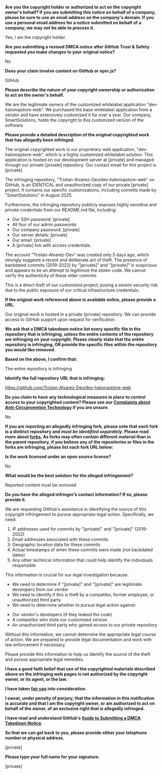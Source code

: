 **Are you the copyright holder or authorized to act on the copyright owner's behalf? If you are submitting this notice on behalf of a company, please be sure to use an email address on the company's domain. If you use a personal email address for a notice submitted on behalf of a company, we may not be able to process it.**  
  
Yes, I am the copyright holder.  
  
**Are you submitting a revised DMCA notice after GitHub Trust & Safety requested you make changes to your original notice?**  
  
No  
  
**Does your claim involve content on GitHub or npm.js?**  
  
GitHub  
  
**Please describe the nature of your copyright ownership or authorization to act on the owner's behalf.**  
  
We are the legitimate owners of the customized whitelabel application "dev-halomajstore-web". We purchased the base whitelabel application from a vendor and have extensively customized it for over a year. Our company, SmartSolutions, holds the copyright to this customized version of the software.  
  
**Please provide a detailed description of the original copyrighted work that has allegedly been infringed.**  
  
The original copyrighted work is our proprietary web application, "dev-halomajstore-web", which is a highly customized whitelabel solution. This application is hosted on our development server at [private] and managed through our private [private] repository. Our contact email for this project is [private].  
  
The infringing repository, "Tristan-Alvarez-Dev/dev-halomajstore-web" on GitHub, is an IDENTICAL and unauthorized copy of our private [private] project. It contains our specific customizations, including commits made by "SmartSolutions" in August 2025.  
  
Furthermore, the infringing repository publicly exposes highly sensitive and private credentials from our README.md file, including:  
- Our SSH password: [private]  
- All four of our admin passwords  
- Our company password: [private]  
- Our server details: [private]  
- Our email: [private]  
- A [private] link with access credentials.  
  
The account "Tristan-Alvarez-Dev" was created only 5 days ago, which strongly suggests a recent and deliberate act of theft. The presence of backdated commits (2019-2022) by "[private]" and "[private]" is suspicious and appears to be an attempt to legitimize the stolen code. We cannot verify the authenticity of these older commits.  
  
This is a direct theft of our customized project, posing a severe security risk due to the public exposure of our critical infrastructure credentials.  
  
**If the original work referenced above is available online, please provide a URL.**  
  
Our original work is hosted in a private [private] repository. We can provide access to GitHub support upon request for verification.  
  
**We ask that a DMCA takedown notice list every specific file in the repository that is infringing, unless the entire contents of the repository are infringing on your copyright. Please clearly state that the entire repository is infringing, OR provide the specific files within the repository you would like removed.**  
  
**Based on the above, I confirm that:**  
  
The entire repository is infringing  
  
**Identify the full repository URL that is infringing:**  
  
https://github.com/Tristan-Alvarez-Dev/dev-halomajstore-web  
  
**Do you claim to have any technological measures in place to control access to your copyrighted content? Please see our <a href="https://docs.github.com/articles/guide-to-submitting-a-dmca-takedown-notice#complaints-about-anti-circumvention-technology">Complaints about Anti-Circumvention Technology</a> if you are unsure.**  
  
No  
  
**If you are reporting an allegedly infringing fork, please note that each fork is a distinct repository and <i>must be identified separately</i>. Please read more about <a href="https://docs.github.com/articles/dmca-takedown-policy#b-what-about-forks-or-whats-a-fork">forks.</a> As forks may often contain different material than in the parent repository, if you believe any of the repositories or files in the forks are infringing, please list each fork URL below:**  
  
**Is the work licensed under an open source license?**  
  
No  
  
**What would be the best solution for the alleged infringement?**  
  
Reported content must be removed  
  
**Do you have the alleged infringer’s contact information? If so, please provide it.**  
  
We are requesting GitHub's assistance in identifying the source of this copyright infringement to pursue appropriate legal action. Specifically, we need:  
  
1. IP addresses used for commits by "[private]" and "[private]" (2019-2022)  
2. Email addresses associated with these commits  
3. Geographic location data for these commits  
4. Actual timestamps of when these commits were made (not backdated dates)  
5. Any other technical information that could help identify the individuals responsible  
  
This information is crucial for our legal investigation because:  
  
- We need to determine if "[private]" and "[private]" are legitimate developers from our vendor  
- We need to identify if this is theft by a competitor, former employee, or unauthorized third party  
- We need to determine whether to pursue legal action against:  
* Our vendor's developers (if they leaked the code)  
* A competitor who stole our customized version  
* An unauthorized third party who gained access to our private repository  
  
Without this information, we cannot determine the appropriate legal course of action. We are prepared to provide legal documentation and work with law enforcement if necessary.  
  
Please provide this information to help us identify the source of the theft and pursue appropriate legal remedies.  
  
**I have a good faith belief that use of the copyrighted materials described above on the infringing web pages is not authorized by the copyright owner, or its agent, or the law.**  
  
**I have taken <a href="https://www.lumendatabase.org/topics/22">fair use</a> into consideration.**  
  
**I swear, under penalty of perjury, that the information in this notification is accurate and that I am the copyright owner, or am authorized to act on behalf of the owner, of an exclusive right that is allegedly infringed.**  
  
**I have read and understand GitHub's <a href="https://docs.github.com/articles/guide-to-submitting-a-dmca-takedown-notice/">Guide to Submitting a DMCA Takedown Notice</a>.**  
  
**So that we can get back to you, please provide either your telephone number or physical address.**  
  
[private]  
  
**Please type your full name for your signature.**  
  
[private]  
